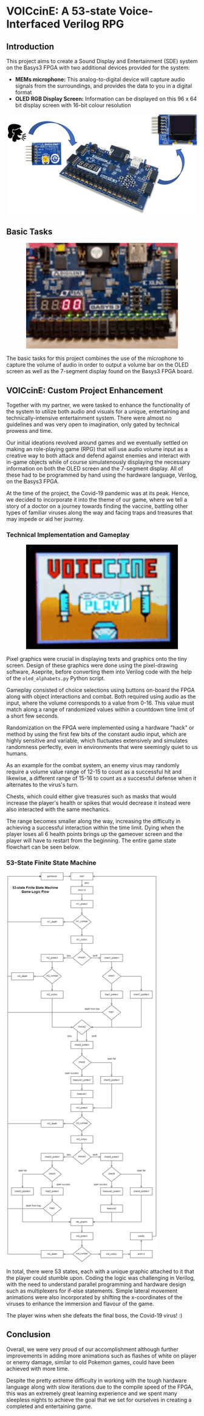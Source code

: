 # VOICcinE: A 53-state Voice-Interfaced Verilog RPG

## Introduction
This project aims to create a Sound Display and Entertainment (SDE) system on the Basys3 FPGA with two additional devices provided for the system: 
* **MEMs microphone:** This analog-to-digital device will capture audio signals from the surroundings, and provides the data to you in a digital format
* **OLED RGB Display Screen:** Information can be displayed on this 96 x 64 bit display screen with 16-bit colour resolution

![The Basys3 FPGA](assets/basys3.jpg "The Basys3 FPGA")

## Basic Tasks
<p align="middle">
  <img src="assets/demo.gif" width="400" />
</p>

The basic tasks for this project combines the use of the microphone to capture the volume of audio in order to output a volume bar on the OLED screen as well as the 7-segment display found on the Basys3 FPGA board. 

## VOICcinE: Custom Project Enhancement
Together with my partner, we were tasked to enhance the functionality of the system to utilize both audio and visuals for a unique, entertaining and technically-intensive entertainment system. There were almost no guidelines and was very open to imagination, only gated by technical prowess and time. 

Our initial ideations revolved around games and we eventually settled on making an role-playing game (RPG) that will use audio volume input as a creative way to both attack and defend against enemies and interact with in-game objects while of course simulatenously displaying the necessary information on both the OLED screen and the 7-segment display. All of these had to be programmed by hand using the hardware language, Verilog, on the Basys3 FPGA. 

At the time of the project, the Covid-19 pandemic was at its peak. Hence, we decided to incorporate it into the theme of our game, where we tell a story of a doctor on a journey towards finding the vaccine, battling other types of familiar viruses along the way and facing traps and treasures that may impede or aid her journey. 

### Technical Implementation and Gameplay
<p align="middle">
  <img src="assets/demogame.gif" width="400" />
</p>

Pixel graphics were crucial in displaying texts and graphics onto the tiny screen. Design of these graphics were done using the pixel-drawing software, Aseprite, before converting them into Verilog code with the help of the `oled_alphabets.py` Python script. 

Gameplay consisted of choice selections using buttons on-board the FPGA along with object interactions and combat. Both required using audio as the input, where the volume corresponds to a value from 0-16. This value must match along a range of randomized values within a countdown time limit of a short few seconds. 

Randomization on the FPGA were implemented using a hardware "hack" or method by using the first few bits of the constant audio input, which are highly sensitive and variable, which fluctuates extensively and simulates randomness perfectly, even in environments that were seemingly quiet to us humans. 

As an example for the combat system, an enemy virus may randomly require a volume value range of 12-15 to count as a successful hit and likewise, a different range of 15-16 to count as a successful defense when it alternates to the virus's turn. 

Chests, which could either give treasures such as masks that would increase the player's health or spikes that would decrease it instead were also interacted with the same mechanics. 

The range becomes smaller along the way, increasing the difficulty in achieving a successful interaction within the time limit. Dying when the player loses all 6 health points brings up the gameover screen and the player will have to restart from the beginning. The entire game state flowchart can be seen below. 

### 53-State Finite State Machine
![53-State Finite State Machine](assets/finite-state-machine-export.png "53-State Finite State Machine")

In total, there were 53 states, each with a unique graphic attached to it that the player could stumble upon. Coding the logic was challenging in Verilog, with the need to understand parallel programming and hardware design such as multiplexers for if-else statements. Simple lateral movement animations were also incorporated by shifting the x-coordinates of the viruses to enhance the immersion and flavour of the game. 

The player wins when she defeats the final boss, the Covid-19 virus! :)

## Conclusion
Overall, we were very proud of our accomplishment although further improvements in adding more animations such as flashes of white on player or enemy damage, similar to old Pokemon games, could have been achieved with more time. 

Despite the pretty extreme difficulty in working with the tough hardware language along with slow iterations due to the compile speed of the FPGA, this was an extremely great learning experience and we spent many sleepless nights to achieve the goal that we set for ourselves in creating a completed and entertaining game. 